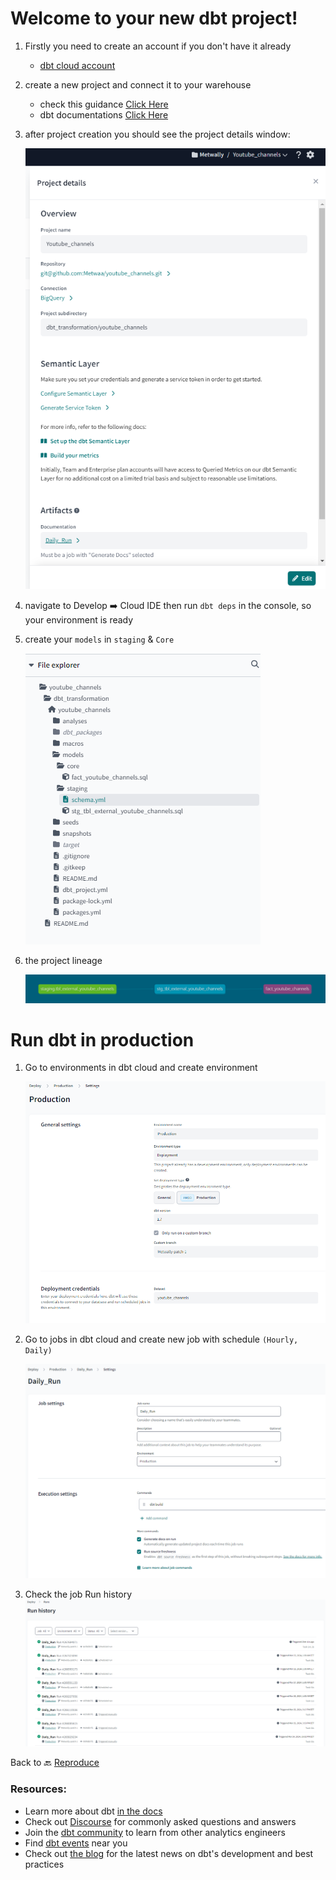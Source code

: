# Welcome to your new dbt project!
1. Firstly you need to create an account if you don't have it already
    - <a href ="https://www.getdbt.com/signup"> dbt cloud account </a>
2. create a new project and connect it to your warehouse
    - check this guidance <a href = "https://github.com/DataTalksClub/data-engineering-zoomcamp/blob/main/04-analytics-engineering/dbt_cloud_setup.md"> Click Here </a>
    - dbt documentations <a href = "https://docs.getdbt.com/docs/cloud/git/connect-github" > Click Here </a>
    
3. after project creation you should see the project details window:
   
   <img src = "../..//images/dbt/Project_Details.png">
   
4. navigate to Develop ➡️ Cloud IDE then run `dbt deps` in the console, so your environment is ready

5. create your `models` in `staging` & `Core`

   <img src = "../..//images/dbt/Project_Structure.png">   

6. the project lineage

   <img src = "../..//images/dbt/dbt_lineage.png">   
   
# Run dbt in production
1. Go to environments in dbt cloud and create environment
   
   <img src = "../..//images/dbt/dbt_Production.png">    

2. Go to jobs in dbt cloud and create new job with schedule `(Hourly, Daily)`
  
   <img src = "../..//images/dbt/dbt_Job.png">  

3. Check the job Run history
    <img src = "../..//images/dbt/dbt_run_history.png"> 

Back to 🔙 <a href="../../Reproduce.md">  Reproduce </a>

### Resources:
- Learn more about dbt [in the docs](https://docs.getdbt.com/docs/introduction)
- Check out [Discourse](https://discourse.getdbt.com/) for commonly asked questions and answers
- Join the [dbt community](https://getdbt.com/community) to learn from other analytics engineers
- Find [dbt events](https://events.getdbt.com) near you
- Check out [the blog](https://blog.getdbt.com/) for the latest news on dbt's development and best practices
